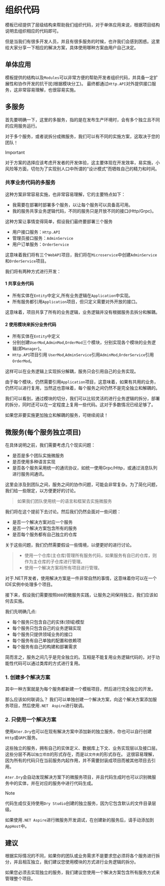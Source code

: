 # 组织代码

模板已经提供了层级结构来帮助我们组织代码，对于单体应用来说，根据项目结构说明去组织相应的代码即可。

但是当我们有很多开发人员，并且有很多服务的时候，也许我们会感到困惑。这里给大家分享一下相应的解决方案，具体使用哪种方案由用户自己决定。

## 单体应用

模板提供的结构以及`Modules`可以非常方便的帮助开发者组织代码，并具备一定扩展性和协作开发的抗干扰(根据模块分工)。
最终都通过`Http.API`对外提供接口服务，这非常容易理解，也很容易实施。

## 多服务

首先要明确一下，这里的多服务，指的是在发布生产环境时，会有多个独立且不同的应用服务运行。

对于多个服务，或者说拆分成微服务，我们可以有不同的实施方案，这取决于您的团队！

> [!IMPORTANT]
> 对于方案的选择应该考虑开发者的开发体验，这主要体现在开发效率，易实施，小风险等方面，切勿为了实现别人口中所谓的“设计模式”而牺牲自己的精力和时间。

### 共享业务代码的多服务

这种方案非常容易实施，也非常容易理解，它的主要特点如下：

- 我需要在部署时部署多个服务，以让每个服务可以具备高可用。
- 我的服务共享业务逻辑代码，不同的服务只是开放不同的接口(Http/Grpc)。

这种方案让事情变得简单，假设我们最终要部署三个服务

- 用户接口服务：`Http.API`
- 管理员接口服务：`AdminService`
- 用户订单服务：`OrderService`

这意味着我们将有三个`WebAPI`项目，我们将在`Microservice`中创建`AdminService`和`OrderService`项目。

我们将有两种方式进行开发：

#### 1 共享业务代码

- 所有实体在`Entity`中定义,所有业务逻辑在`Application`中实现。
- 所有服务都引用`Application`项目，但只定义需要对外开放的接口。

这意味着，项目共享了所有的业务逻辑，业务逻辑并没有根据服务去拆分和解耦。

#### 2 使用模块来拆分业务代码

- 所有实体在`Entity`中定义
- 分别创建`UserMod`,`AdminMod`,`OrderMod`三个模块，分别实现各个模块的业务逻辑(即`Manager`)。
- `Http.API`项目引用 `UserMod`,`AdminService`引用`AdminMod`,`OrderService`引用`OrderMod`。

这样可以在业务逻辑上实现拆分解耦，服务只会引用自己的业务实现。

由于每个模块，仍然需要引用`Application`项目，这意味着，如果有共用的业务，仍然可以进行复用，当然这也意味着，每个服务之间仍然不是完全独立和解耦的。

我们可以看到，通过模块的切分，我们可以比较灵活的进行业务逻辑的拆分，部署的拆分，同时还可以在一定程度上复用一些代码。这对于多数情况已经足够了。

如果您非要实施更加独立和解耦的服务，可继续阅读！

## 微服务(每个服务独立项目)

在具体说明之前，我们需要考虑几个现实问题：

- 是否是多个团队实施微服务
- 是否使用多种语言实现
- 是否各个服务采用统一的通讯协议，如统一使用Grpc/Http，或通过消息队列进行服务间通讯。

这里会涉及到团队之间，服务之间的协作问题，可能会非常复杂。为了简化问题，我们给一些限定，以方便更好的讨论。

> 如果我们团队使用统一的语言和框架去实施微服务

我们将在这个提前下去讨论。然后我们仍然会面对一些问题：

- 是否一个解决方案对应一个服务
- 是否一个解决方案包含所有的服务
- 是否每个服务都有自己独立的仓库

关于这些问题，我们仍然需要假设一些情境，以便更好的进行讨论。

> - 使用一个仓库(主仓库)管理所有服务代码，如果服务有自已的仓库，则作为主仓库的子仓库进行管理。
> - 使用一个解决方案将所有项目进行管理。

对于.NET开发者，使用解决方案是一件非常自然的事情，这意味着你可以在一个IDE实例中处理多个项目。

接下来，假设我们需要按照`DDD`的微服务实践，让服务之间保持独立，我们应该如何去实施。

我们先明确几点:

- 每个服务只包含自己的实体(领域)模型
- 每个服务只包含自己的业务逻辑实现
- 每个服务只提供领域业务的接口
- 每个服务有自己单独的配置和依赖项
- 每个服务有自己的构建和部署需求

简而言之，服务之间几乎是完全独立的。互相是不能复用业务逻辑代码的，对于功能性代码可以通过类库的方式进行复用。

### 1. 创建多个解决方案

其中一种方案就是为每个服务都新建一个模板项目，然后进行完全独立的开发。

那么应该如何联调么？ 我们可以单独创建一个解决方案，向这个解决方案添加服务项目，然后使用`.NET　Aspire`进行联调。

### 2. 只使用一个解决方案

使用`Ater.Dry`也可以在现有解决方案中添加新的独立服务，你也可以自行创建`Http`或`GRPC`服务。

这些独立的服务，拥有自己的实体定义、数据库上下文、业务实现层以及接口层。这些分层不再以`独立项目`的形式存在，而是以`文件夹`的形式存在。
这很容易理解，因为所有的代码只在当前服务内起作用，并不需要封装成项目而被其他项目去引用。

`Ater.Dry`会自动发现解决方案下的微服务项目，并且代码生成时也可以识别微服务中的实体，并在对应的服务中进行代码生成。

> [!NOTE]
> 代码生成仅支持使用`Dry Studio`创建的独立服务，因为它包含默认的文件目录层级。
>
> 如果使用`.NET Aspire`进行微服务开发调试，在创建新的服务后，请手动添加到`AppHost`中。

## 建议

根据实际情况的不同，如果你的团队或业务需求不是要求您必须将各个服务进行拆分，并且相互独立，我们建议您使用模块的方式进行业务逻辑的拆分。

如果您必须去实现独立的服务，我们建议您使用一个解决方案包含所有服务方式来管理整个项目。
